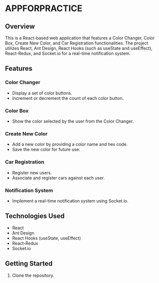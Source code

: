 # APPFORPRACTICE

## Overview

This is a React-based web application that features a Color Changer, Color Box, Create New Color, and Car Registration functionalities. The project utilizes React, Ant Design, React Hooks (such as useState and useEffect), React-Redux, and Socket.io for a real-time notification system.

## Features

### Color Changer

- Display a set of color buttons.
- Increment or decrement the count of each color button.

### Color Box

- Show the color selected by the user from the Color Changer.

### Create New Color

- Add a new color by providing a color name and hex code.
- Save the new color for future use.

### Car Registration

- Register new users.
- Associate and register cars against each user.

### Notification System

- Implement a real-time notification system using Socket.io.

## Technologies Used

- React
- Ant Design
- React Hooks (useState, useEffect)
- React-Redux
- Socket.io

## Getting Started

1. Clone the repository.
